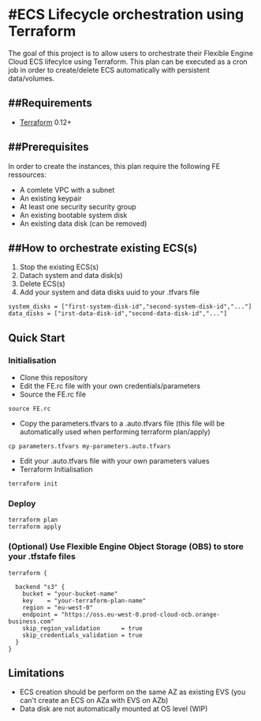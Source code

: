 #ECS Lifecycle orchestration using Terraform
============================

The goal of this project is to allow users to orchestrate their Flexible Engine Cloud ECS lifecylce using Terraform. This plan can be executed as a cron job in order to create/delete ECS automatically with persistent data/volumes.

##Requirements
------------

-	[Terraform](https://www.terraform.io/downloads.html) 0.12+


##Prerequisites
---------------------

In order to create the instances, this plan require the following FE ressources:
- A comlete VPC with a subnet
- An existing keypair
- At least one security security group
- An existing bootable system disk
- An existing data disk (can be removed)

##How to orchestrate existing ECS(s)
---------------------
1. Stop the existing ECS(s)
2. Datach system and data disk(s)
3. Delete ECS(s)
4. Add your system and data disks uuid to your .tfvars file

```
system_disks = ["first-system-disk-id","second-system-disk-id","..."]
data_disks = ["irst-data-disk-id","second-data-disk-id","..."]
```

## Quick Start

### Initialisation
- Clone this repository
- Edit the FE.rc file with your own credentials/parameters
- Source the FE.rc file
```
source FE.rc
```
- Copy the parameters.tfvars to a .auto.tfvars file (this file will be automatically used when performing terraform plan/apply)
```
cp parameters.tfvars my-parameters.auto.tfvars
```
- Edit your .auto.tfvars file with your own parameters values
- Terraform Initialisation
```
terraform init
```
### Deploy
```
terraform plan  
terraform apply
```

### (Optional) Use Flexible Engine Object Storage (OBS) to store your .tfstafe files

```
terraform {

  backend "s3" {
    bucket = "your-bucket-name"
    key    = "your-terraform-plan-name"
    region = "eu-west-0"
    endpoint = "https://oss.eu-west-0.prod-cloud-ocb.orange-business.com"
    skip_region_validation      = true
    skip_credentials_validation = true
  }
}
```

## Limitations

- ECS creation should be perform on the same AZ as existing EVS (you can't create an ECS on AZa with EVS on AZb)
- Data disk are not automatically mounted at OS level (WIP)
